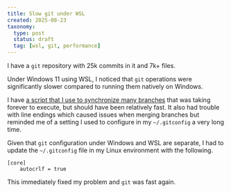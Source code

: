 ```yaml
---
title: Slow git under WSL
created: 2025-08-23
taxonomy:
  type: post
  status: draft
  tag: [wsl, git, performance]
---
```


I have a `git` repository with 25k commits in it and 7k+ files.

Under Windows 11 using WSL, I noticed that `git` operations were significantly slower compared to running them natively on Windows.

I have [a script that I use to synchronize many branches](https://github.com/tomzx/personal-automation/blob/master/others/git-sync-branches.sh) that was taking forever to execute, but should have been relatively fast.
It also had trouble with line endings which caused issues when merging branches but reminded me of a setting I used to configure in my `~/.gitconfig` a very long time.

Given that `git` configuration under Windows and WSL are separate, I had to update the `~/.gitconfig` file in my Linux environment with the following.

```
[core]
	autocrlf = true
```

This immediately fixed my problem and `git` was fast again.
